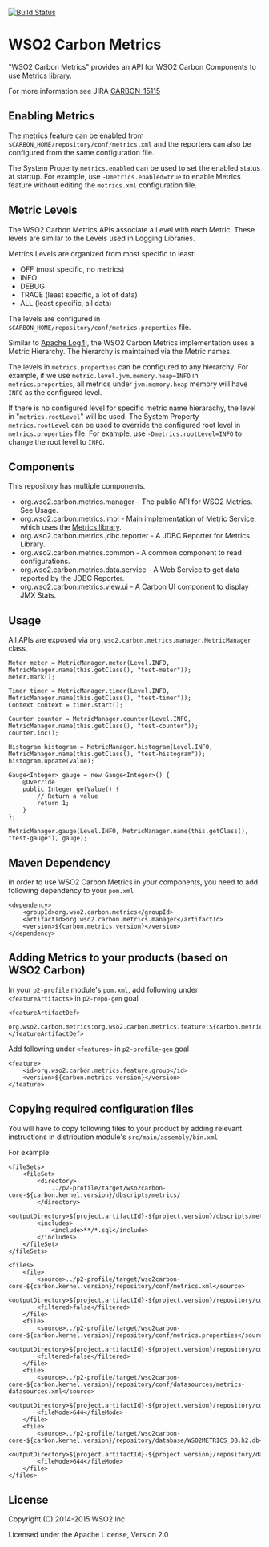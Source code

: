 [![Build Status](https://wso2.org/jenkins/buildStatus/icon?job=carbon-metrics)](https://wso2.org/jenkins/job/carbon-metrics/)

WSO2 Carbon Metrics
===================

"WSO2 Carbon Metrics" provides an API for WSO2 Carbon Components to use [Metrics library](https://dropwizard.github.io/metrics/).

For more information see JIRA [CARBON-15115](https://wso2.org/jira/browse/CARBON-15115)

## Enabling Metrics

The metrics feature can be enabled from `$CARBON_HOME/repository/conf/metrics.xml` and the reporters can also be configured from the same configuration file. 

The System Property `metrics.enabled` can be used to set the enabled status at startup. For example, use `-Dmetrics.enabled=true` to enable Metrics feature without editing the `metrics.xml` configuration file.


## Metric Levels

The WSO2 Carbon Metrics APIs associate a Level with each Metric. These levels are similar to the Levels used in Logging Libraries. 

Metrics Levels are organized from most specific to least:

  - OFF (most specific, no metrics)
  - INFO
  - DEBUG
  - TRACE (least specific, a lot of data)
  - ALL (least specific, all data)

The levels are configured in `$CARBON_HOME/repository/conf/metrics.properties` file.

Similar to [Apache Log4j](https://logging.apache.org/log4j/1.2/), the WSO2 Carbon Metrics implementation uses a Metric Hierarchy. The hierarchy is maintained via the Metric names.

The levels in `metrics.properties` can be configured to any hierarchy. For example, if we use `metric.level.jvm.memory.heap=INFO` in  `metrics.properties`, all metrics under `jvm.memory.heap` memory will have `INFO` as the configured level.

If there is no configured level for specific metric name hierarachy, the level in "`metrics.rootLevel`" will be used. The  System Property `metrics.rootLevel` can be used to override the configured root level in `metrics.properties` file. For example, use `-Dmetrics.rootLevel=INFO` to change the root level to `INFO`.


## Components

This repository has multiple components.

  - org.wso2.carbon.metrics.manager - The public API for WSO2 Metrics. See Usage.
  - org.wso2.carbon.metrics.impl - Main implementation of Metric Service, which uses the [Metrics library](https://dropwizard.github.io/metrics/).
  - org.wso2.carbon.metrics.jdbc.reporter - A JDBC Reporter for Metrics Library.
  - org.wso2.carbon.metrics.common - A common component to read configurations.
  - org.wso2.carbon.metrics.data.service - A Web Service to get data reported by the JDBC Reporter.
  - org.wso2.carbon.metrics.view.ui - A Carbon UI component to display JMX Stats.

## Usage

All APIs are exposed via `org.wso2.carbon.metrics.manager.MetricManager` class.

```
Meter meter = MetricManager.meter(Level.INFO, MetricManager.name(this.getClass(), "test-meter"));
meter.mark();

Timer timer = MetricManager.timer(Level.INFO, MetricManager.name(this.getClass(), "test-timer"));
Context context = timer.start();

Counter counter = MetricManager.counter(Level.INFO, MetricManager.name(this.getClass(), "test-counter"));
counter.inc();

Histogram histogram = MetricManager.histogram(Level.INFO, MetricManager.name(this.getClass(), "test-histogram"));
histogram.update(value);

Gauge<Integer> gauge = new Gauge<Integer>() {
    @Override
    public Integer getValue() {
        // Return a value
        return 1;
    }
};

MetricManager.gauge(Level.INFO, MetricManager.name(this.getClass(), "test-gauge"), gauge);
```

## Maven Dependency

In order to use WSO2 Carbon Metrics in your components, you need to add following dependency to your `pom.xml`

```
<dependency>
    <groupId>org.wso2.carbon.metrics</groupId>
    <artifactId>org.wso2.carbon.metrics.manager</artifactId>
    <version>${carbon.metrics.version}</version>
</dependency>
```

## Adding Metrics to your products (based on WSO2 Carbon)

In your `p2-profile` module's `pom.xml`, add following under `<featureArtifacts>` in `p2-repo-gen` goal

```
<featureArtifactDef>
    org.wso2.carbon.metrics:org.wso2.carbon.metrics.feature:${carbon.metrics.version}
</featureArtifactDef>
```

Add following under `<features>` in `p2-profile-gen` goal

```
<feature>
    <id>org.wso2.carbon.metrics.feature.group</id>
    <version>${carbon.metrics.version}</version>
</feature>
```

## Copying required configuration files

You will have to copy following files to your product by adding relevant instructions in distribution module's `src/main/assembly/bin.xml`

For example:

```
<fileSets>
    <fileSet>
        <directory>
            ../p2-profile/target/wso2carbon-core-${carbon.kernel.version}/dbscripts/metrics/
        </directory>
        <outputDirectory>${project.artifactId}-${project.version}/dbscripts/metrics</outputDirectory>
        <includes>
            <include>**/*.sql</include>
        </includes>
    </fileSet>
</fileSets>

<files>
    <file>
        <source>../p2-profile/target/wso2carbon-core-${carbon.kernel.version}/repository/conf/metrics.xml</source>
        <outputDirectory>${project.artifactId}-${project.version}/repository/conf/</outputDirectory>
        <filtered>false</filtered>
    </file>
    <file>
        <source>../p2-profile/target/wso2carbon-core-${carbon.kernel.version}/repository/conf/metrics.properties</source>
        <outputDirectory>${project.artifactId}-${project.version}/repository/conf/</outputDirectory>
        <filtered>false</filtered>
    </file>
    <file>
        <source>../p2-profile/target/wso2carbon-core-${carbon.kernel.version}/repository/conf/datasources/metrics-datasources.xml</source>
        <outputDirectory>${project.artifactId}-${project.version}/repository/conf/datasources/</outputDirectory>
        <fileMode>644</fileMode>
    </file>
    <file>
        <source>../p2-profile/target/wso2carbon-core-${carbon.kernel.version}/repository/database/WSO2METRICS_DB.h2.db</source>
        <outputDirectory>${project.artifactId}-${project.version}/repository/database/</outputDirectory>
        <fileMode>644</fileMode>
    </file>
</files>
```

## License

Copyright (C) 2014-2015 WSO2 Inc

Licensed under the Apache License, Version 2.0
